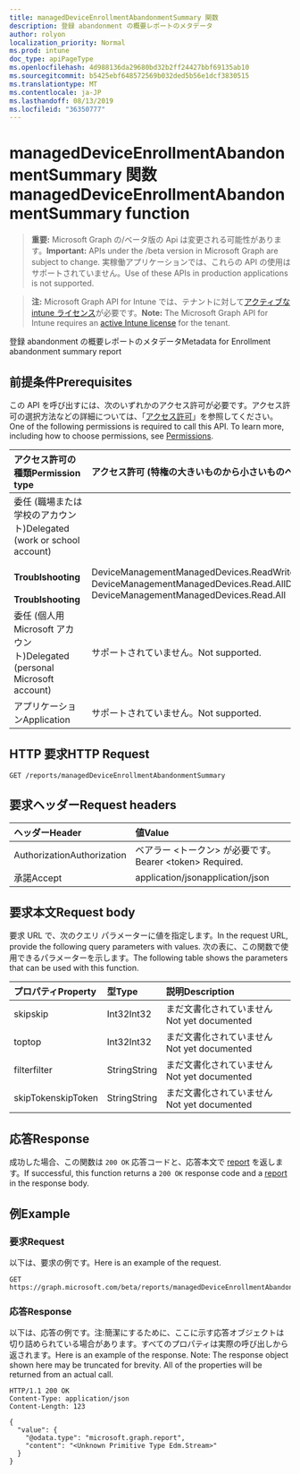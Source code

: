```yaml
---
title: managedDeviceEnrollmentAbandonmentSummary 関数
description: 登録 abandonment の概要レポートのメタデータ
author: rolyon
localization_priority: Normal
ms.prod: intune
doc_type: apiPageType
ms.openlocfilehash: 4d988136da29680bd32b2ff24427bbf69135ab10
ms.sourcegitcommit: b5425ebf648572569b032ded5b56e1dcf3830515
ms.translationtype: MT
ms.contentlocale: ja-JP
ms.lasthandoff: 08/13/2019
ms.locfileid: "36350777"
---
```

# <a name="manageddeviceenrollmentabandonmentsummary-function"></a><span data-ttu-id="7cf1a-103">managedDeviceEnrollmentAbandonmentSummary 関数</span><span class="sxs-lookup"><span data-stu-id="7cf1a-103">managedDeviceEnrollmentAbandonmentSummary function</span></span>

> <span data-ttu-id="7cf1a-104">**重要:** Microsoft Graph の/ベータ版の Api は変更される可能性があります。</span><span class="sxs-lookup"><span data-stu-id="7cf1a-104">**Important:** APIs under the /beta version in Microsoft Graph are subject to change.</span></span> <span data-ttu-id="7cf1a-105">実稼働アプリケーションでは、これらの API の使用はサポートされていません。</span><span class="sxs-lookup"><span data-stu-id="7cf1a-105">Use of these APIs in production applications is not supported.</span></span>

> <span data-ttu-id="7cf1a-106">**注:** Microsoft Graph API for Intune では、テナントに対して[アクティブな intune ライセンス](https://go.microsoft.com/fwlink/?linkid=839381)が必要です。</span><span class="sxs-lookup"><span data-stu-id="7cf1a-106">**Note:** The Microsoft Graph API for Intune requires an [active Intune license](https://go.microsoft.com/fwlink/?linkid=839381) for the tenant.</span></span>

<span data-ttu-id="7cf1a-107">登録 abandonment の概要レポートのメタデータ</span><span class="sxs-lookup"><span data-stu-id="7cf1a-107">Metadata for Enrollment abandonment summary report</span></span>
## <a name="prerequisites"></a><span data-ttu-id="7cf1a-108">前提条件</span><span class="sxs-lookup"><span data-stu-id="7cf1a-108">Prerequisites</span></span>
<span data-ttu-id="7cf1a-p102">この API を呼び出すには、次のいずれかのアクセス許可が必要です。アクセス許可の選択方法などの詳細については、「[アクセス許可](/graph/permissions-reference)」を参照してください。</span><span class="sxs-lookup"><span data-stu-id="7cf1a-p102">One of the following permissions is required to call this API. To learn more, including how to choose permissions, see [Permissions](/graph/permissions-reference).</span></span>

|<span data-ttu-id="7cf1a-111">アクセス許可の種類</span><span class="sxs-lookup"><span data-stu-id="7cf1a-111">Permission type</span></span>|<span data-ttu-id="7cf1a-112">アクセス許可 (特権の大きいものから小さいものへ)</span><span class="sxs-lookup"><span data-stu-id="7cf1a-112">Permissions (from most to least privileged)</span></span>|
|:---|:---|
|<span data-ttu-id="7cf1a-113">委任 (職場または学校のアカウント)</span><span class="sxs-lookup"><span data-stu-id="7cf1a-113">Delegated (work or school account)</span></span>||
| <span data-ttu-id="7cf1a-114">&nbsp;&nbsp; **Troublshooting**</span><span class="sxs-lookup"><span data-stu-id="7cf1a-114">&nbsp; &nbsp; **Troublshooting**</span></span> | <span data-ttu-id="7cf1a-115">DeviceManagementManagedDevices.ReadWrite.All、DeviceManagementManagedDevices.Read.All</span><span class="sxs-lookup"><span data-stu-id="7cf1a-115">DeviceManagementManagedDevices.ReadWrite.All, DeviceManagementManagedDevices.Read.All</span></span>|
|<span data-ttu-id="7cf1a-116">委任 (個人用 Microsoft アカウント)</span><span class="sxs-lookup"><span data-stu-id="7cf1a-116">Delegated (personal Microsoft account)</span></span>|<span data-ttu-id="7cf1a-117">サポートされていません。</span><span class="sxs-lookup"><span data-stu-id="7cf1a-117">Not supported.</span></span>|
|<span data-ttu-id="7cf1a-118">アプリケーション</span><span class="sxs-lookup"><span data-stu-id="7cf1a-118">Application</span></span>|<span data-ttu-id="7cf1a-119">サポートされていません。</span><span class="sxs-lookup"><span data-stu-id="7cf1a-119">Not supported.</span></span>|

## <a name="http-request"></a><span data-ttu-id="7cf1a-120">HTTP 要求</span><span class="sxs-lookup"><span data-stu-id="7cf1a-120">HTTP Request</span></span>
<!-- {
  "blockType": "ignored"
}
-->
``` http
GET /reports/managedDeviceEnrollmentAbandonmentSummary
```

## <a name="request-headers"></a><span data-ttu-id="7cf1a-121">要求ヘッダー</span><span class="sxs-lookup"><span data-stu-id="7cf1a-121">Request headers</span></span>
|<span data-ttu-id="7cf1a-122">ヘッダー</span><span class="sxs-lookup"><span data-stu-id="7cf1a-122">Header</span></span>|<span data-ttu-id="7cf1a-123">値</span><span class="sxs-lookup"><span data-stu-id="7cf1a-123">Value</span></span>|
|:---|:---|
|<span data-ttu-id="7cf1a-124">Authorization</span><span class="sxs-lookup"><span data-stu-id="7cf1a-124">Authorization</span></span>|<span data-ttu-id="7cf1a-125">ベアラー &lt;トークン&gt; が必要です。</span><span class="sxs-lookup"><span data-stu-id="7cf1a-125">Bearer &lt;token&gt; Required.</span></span>|
|<span data-ttu-id="7cf1a-126">承諾</span><span class="sxs-lookup"><span data-stu-id="7cf1a-126">Accept</span></span>|<span data-ttu-id="7cf1a-127">application/json</span><span class="sxs-lookup"><span data-stu-id="7cf1a-127">application/json</span></span>|

## <a name="request-body"></a><span data-ttu-id="7cf1a-128">要求本文</span><span class="sxs-lookup"><span data-stu-id="7cf1a-128">Request body</span></span>
<span data-ttu-id="7cf1a-129">要求 URL で、次のクエリ パラメーターに値を指定します。</span><span class="sxs-lookup"><span data-stu-id="7cf1a-129">In the request URL, provide the following query parameters with values.</span></span>
<span data-ttu-id="7cf1a-130">次の表に、この関数で使用できるパラメーターを示します。</span><span class="sxs-lookup"><span data-stu-id="7cf1a-130">The following table shows the parameters that can be used with this function.</span></span>

|<span data-ttu-id="7cf1a-131">プロパティ</span><span class="sxs-lookup"><span data-stu-id="7cf1a-131">Property</span></span>|<span data-ttu-id="7cf1a-132">型</span><span class="sxs-lookup"><span data-stu-id="7cf1a-132">Type</span></span>|<span data-ttu-id="7cf1a-133">説明</span><span class="sxs-lookup"><span data-stu-id="7cf1a-133">Description</span></span>|
|:---|:---|:---|
|<span data-ttu-id="7cf1a-134">skip</span><span class="sxs-lookup"><span data-stu-id="7cf1a-134">skip</span></span>|<span data-ttu-id="7cf1a-135">Int32</span><span class="sxs-lookup"><span data-stu-id="7cf1a-135">Int32</span></span>|<span data-ttu-id="7cf1a-136">まだ文書化されていません</span><span class="sxs-lookup"><span data-stu-id="7cf1a-136">Not yet documented</span></span>|
|<span data-ttu-id="7cf1a-137">top</span><span class="sxs-lookup"><span data-stu-id="7cf1a-137">top</span></span>|<span data-ttu-id="7cf1a-138">Int32</span><span class="sxs-lookup"><span data-stu-id="7cf1a-138">Int32</span></span>|<span data-ttu-id="7cf1a-139">まだ文書化されていません</span><span class="sxs-lookup"><span data-stu-id="7cf1a-139">Not yet documented</span></span>|
|<span data-ttu-id="7cf1a-140">filter</span><span class="sxs-lookup"><span data-stu-id="7cf1a-140">filter</span></span>|<span data-ttu-id="7cf1a-141">String</span><span class="sxs-lookup"><span data-stu-id="7cf1a-141">String</span></span>|<span data-ttu-id="7cf1a-142">まだ文書化されていません</span><span class="sxs-lookup"><span data-stu-id="7cf1a-142">Not yet documented</span></span>|
|<span data-ttu-id="7cf1a-143">skipToken</span><span class="sxs-lookup"><span data-stu-id="7cf1a-143">skipToken</span></span>|<span data-ttu-id="7cf1a-144">String</span><span class="sxs-lookup"><span data-stu-id="7cf1a-144">String</span></span>|<span data-ttu-id="7cf1a-145">まだ文書化されていません</span><span class="sxs-lookup"><span data-stu-id="7cf1a-145">Not yet documented</span></span>|



## <a name="response"></a><span data-ttu-id="7cf1a-146">応答</span><span class="sxs-lookup"><span data-stu-id="7cf1a-146">Response</span></span>
<span data-ttu-id="7cf1a-147">成功した場合、この関数は `200 OK` 応答コードと、応答本文で [report](../resources/intune-shared-report.md) を返します。</span><span class="sxs-lookup"><span data-stu-id="7cf1a-147">If successful, this function returns a `200 OK` response code and a [report](../resources/intune-shared-report.md) in the response body.</span></span>

## <a name="example"></a><span data-ttu-id="7cf1a-148">例</span><span class="sxs-lookup"><span data-stu-id="7cf1a-148">Example</span></span>
### <a name="request"></a><span data-ttu-id="7cf1a-149">要求</span><span class="sxs-lookup"><span data-stu-id="7cf1a-149">Request</span></span>
<span data-ttu-id="7cf1a-150">以下は、要求の例です。</span><span class="sxs-lookup"><span data-stu-id="7cf1a-150">Here is an example of the request.</span></span>
``` http
GET https://graph.microsoft.com/beta/reports/managedDeviceEnrollmentAbandonmentSummary(skip=4,top=3,filter='parameterValue',skipToken='parameterValue')
```

### <a name="response"></a><span data-ttu-id="7cf1a-151">応答</span><span class="sxs-lookup"><span data-stu-id="7cf1a-151">Response</span></span>
<span data-ttu-id="7cf1a-p104">以下は、応答の例です。注:簡潔にするために、ここに示す応答オブジェクトは切り詰められている場合があります。すべてのプロパティは実際の呼び出しから返されます。</span><span class="sxs-lookup"><span data-stu-id="7cf1a-p104">Here is an example of the response. Note: The response object shown here may be truncated for brevity. All of the properties will be returned from an actual call.</span></span>
``` http
HTTP/1.1 200 OK
Content-Type: application/json
Content-Length: 123

{
  "value": {
    "@odata.type": "microsoft.graph.report",
    "content": "<Unknown Primitive Type Edm.Stream>"
  }
}
```









